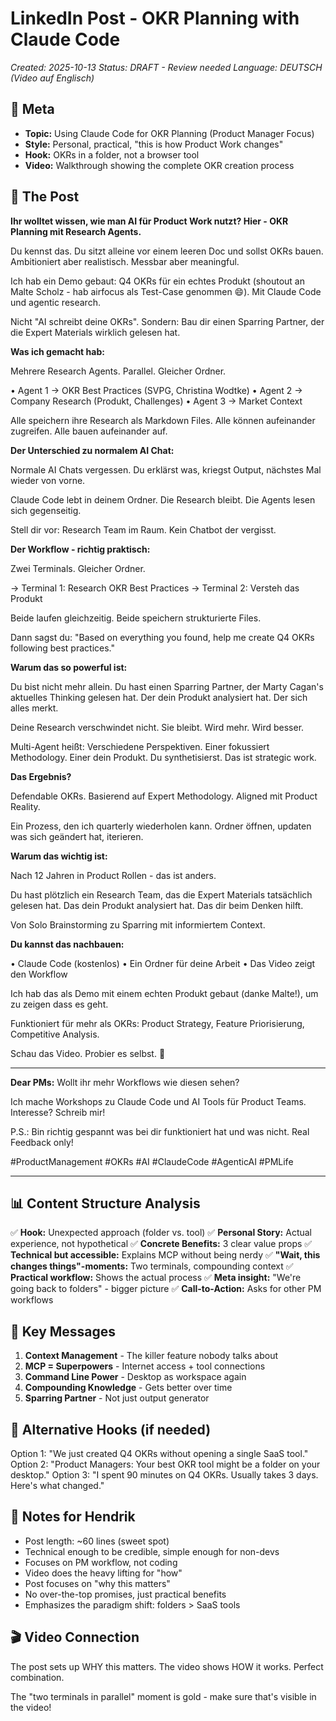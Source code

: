 # LinkedIn Post - OKR Planning with Claude Code
*Created: 2025-10-13*
*Status: DRAFT - Review needed*
*Language: DEUTSCH (Video auf Englisch)*

## 📅 Meta
- **Topic:** Using Claude Code for OKR Planning (Product Manager Focus)
- **Style:** Personal, practical, "this is how Product Work changes"
- **Hook:** OKRs in a folder, not a browser tool
- **Video:** Walkthrough showing the complete OKR creation process

## 📝 The Post

**Ihr wolltet wissen, wie man AI für Product Work nutzt? Hier - OKR Planning mit Research Agents.**

Du kennst das. Du sitzt alleine vor einem leeren Doc und sollst OKRs bauen. Ambitioniert aber realistisch. Messbar aber meaningful.

Ich hab ein Demo gebaut: Q4 OKRs für ein echtes Produkt (shoutout an Malte Scholz - hab airfocus als Test-Case genommen 😄). Mit Claude Code und agentic research.

Nicht "AI schreibt deine OKRs". Sondern: Bau dir einen Sparring Partner, der die Expert Materials wirklich gelesen hat.

**Was ich gemacht hab:**

Mehrere Research Agents. Parallel. Gleicher Ordner.

• Agent 1 → OKR Best Practices (SVPG, Christina Wodtke)
• Agent 2 → Company Research (Produkt, Challenges)
• Agent 3 → Market Context

Alle speichern ihre Research als Markdown Files. Alle können aufeinander zugreifen. Alle bauen aufeinander auf.

**Der Unterschied zu normalem AI Chat:**

Normale AI Chats vergessen. Du erklärst was, kriegst Output, nächstes Mal wieder von vorne.

Claude Code lebt in deinem Ordner. Die Research bleibt. Die Agents lesen sich gegenseitig.

Stell dir vor: Research Team im Raum. Kein Chatbot der vergisst.

**Der Workflow - richtig praktisch:**

Zwei Terminals. Gleicher Ordner.

→ Terminal 1: Research OKR Best Practices
→ Terminal 2: Versteh das Produkt

Beide laufen gleichzeitig. Beide speichern strukturierte Files.

Dann sagst du: "Based on everything you found, help me create Q4 OKRs following best practices."

**Warum das so powerful ist:**

Du bist nicht mehr allein. Du hast einen Sparring Partner, der Marty Cagan's aktuelles Thinking gelesen hat. Der dein Produkt analysiert hat. Der sich alles merkt.

Deine Research verschwindet nicht. Sie bleibt. Wird mehr. Wird besser.

Multi-Agent heißt: Verschiedene Perspektiven. Einer fokussiert Methodology. Einer dein Produkt. Du synthetisierst. Das ist strategic work.

**Das Ergebnis?**

Defendable OKRs. Basierend auf Expert Methodology. Aligned mit Product Reality.

Ein Prozess, den ich quarterly wiederholen kann. Ordner öffnen, updaten was sich geändert hat, iterieren.

**Warum das wichtig ist:**

Nach 12 Jahren in Product Rollen - das ist anders.

Du hast plötzlich ein Research Team, das die Expert Materials tatsächlich gelesen hat. Das dein Produkt analysiert hat. Das dir beim Denken hilft.

Von Solo Brainstorming zu Sparring mit informiertem Context.

**Du kannst das nachbauen:**

• Claude Code (kostenlos)
• Ein Ordner für deine Arbeit
• Das Video zeigt den Workflow

Ich hab das als Demo mit einem echten Produkt gebaut (danke Malte!), um zu zeigen dass es geht.

Funktioniert für mehr als OKRs: Product Strategy, Feature Priorisierung, Competitive Analysis.

Schau das Video. Probier es selbst. 🎯

---

**Dear PMs:** Wollt ihr mehr Workflows wie diesen sehen?

Ich mache Workshops zu Claude Code und AI Tools für Product Teams. Interesse? Schreib mir!

P.S.: Bin richtig gespannt was bei dir funktioniert hat und was nicht. Real Feedback only!

#ProductManagement #OKRs #AI #ClaudeCode #AgenticAI #PMLife

---

## 📊 Content Structure Analysis

✅ **Hook:** Unexpected approach (folder vs. tool)
✅ **Personal Story:** Actual experience, not hypothetical
✅ **Concrete Benefits:** 3 clear value props
✅ **Technical but accessible:** Explains MCP without being nerdy
✅ **"Wait, this changes things"-moments:** Two terminals, compounding context
✅ **Practical workflow:** Shows the actual process
✅ **Meta insight:** "We're going back to folders" - bigger picture
✅ **Call-to-Action:** Asks for other PM workflows

## 🎯 Key Messages

1. **Context Management** - The killer feature nobody talks about
2. **MCP = Superpowers** - Internet access + tool connections
3. **Command Line Power** - Desktop as workspace again
4. **Compounding Knowledge** - Gets better over time
5. **Sparring Partner** - Not just output generator

## 🔄 Alternative Hooks (if needed)

Option 1: "We just created Q4 OKRs without opening a single SaaS tool."
Option 2: "Product Managers: Your best OKR tool might be a folder on your desktop."
Option 3: "I spent 90 minutes on Q4 OKRs. Usually takes 3 days. Here's what changed."

## 📝 Notes for Hendrik

- Post length: ~60 lines (sweet spot)
- Technical enough to be credible, simple enough for non-devs
- Focuses on PM workflow, not coding
- Video does the heavy lifting for "how"
- Post focuses on "why this matters"
- No over-the-top promises, just practical benefits
- Emphasizes the paradigm shift: folders > SaaS tools

## 🎬 Video Connection

The post sets up WHY this matters.
The video shows HOW it works.
Perfect combination.

The "two terminals in parallel" moment is gold - make sure that's visible in the video!
